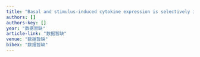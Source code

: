 ```yaml
---
title: "Basal and stimulus-induced cytokine expression is selectively impaired in peripheral blood mononuclear cells of newborn foals"
authors: []
authors-key: []
year: "数据暂缺"
article-link: "数据暂缺"
venue: "数据暂缺"
bibex: "数据暂缺"
---
```

